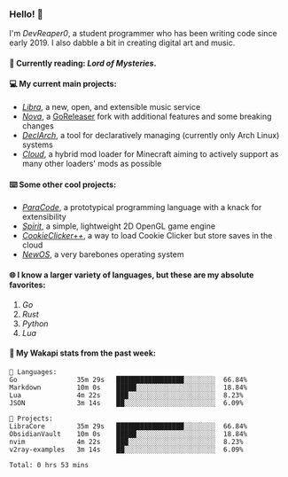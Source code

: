 ### Hello! 👋

I'm _DevReaper0_, a student programmer who has been writing code since early 2019. I also dabble a bit in creating digital art and music.

#### 📖 Currently reading: *Lord of Mysteries*.

#### 💻 My current main projects:

-   _[Libra](https://github.com/LibraMusic)_, a new, open, and extensible music service
-   _[Nova](https://github.com/LibraMusic/Nova)_, a [GoReleaser](https://github.com/goreleaser/goreleaser) fork with additional features and some breaking changes
-   _[DeclArch](https://github.com/DevReaper0/declarch)_, a tool for declaratively managing (currently only Arch Linux) systems
-   _[Cloud](https://github.com/CloudLoaderMC/CloudLoader)_, a hybrid mod loader for Minecraft aiming to actively support as many other loaders' mods as possible

#### ⌨️ Some other cool projects:

-   _[ParaCode](https://github.com/ParaCodeLang/ParaCode)_, a prototypical programming language with a knack for extensibility
-   _[Spirit](https://gitlab.com/DevReaper0/SpiritEngine)_, a simple, lightweight 2D OpenGL game engine
-   _[CookieClicker++](https://github.com/DevReaper0/CookieClickerPlusPlus)_, a way to load Cookie Clicker but store saves in the cloud
-   _[NewOS](https://github.com/DevReaper0/NewOS)_, a very barebones operating system

#### 🌐 I know a larger variety of languages, but these are my absolute favorites:

1. _Go_
2. _Rust_
3. _Python_
4. _Lua_

#### 📡 My Wakapi stats from the past week:

```text
💾 Languages:
Go               35m 29s   █████████████████░░░░░░░░  66.84%
Markdown         10m 0s    █████░░░░░░░░░░░░░░░░░░░░  18.84%
Lua              4m 22s    ███░░░░░░░░░░░░░░░░░░░░░░  8.23%
JSON             3m 14s    ██░░░░░░░░░░░░░░░░░░░░░░░  6.09%

💼 Projects:
LibraCore        35m 29s   █████████████████░░░░░░░░  66.84%
ObsidianVault    10m 0s    █████░░░░░░░░░░░░░░░░░░░░  18.84%
nvim             4m 22s    ███░░░░░░░░░░░░░░░░░░░░░░  8.23%
v2ray-examples   3m 14s    ██░░░░░░░░░░░░░░░░░░░░░░░  6.09%

Total: 0 hrs 53 mins
```
